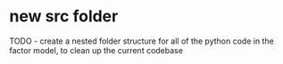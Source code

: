 # new src folder

TODO - create a nested folder structure for all of the python code in the factor model, to clean up the current codebase
